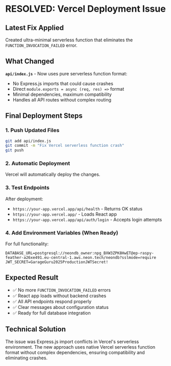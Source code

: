 # RESOLVED: Vercel Deployment Issue

## Latest Fix Applied
Created ultra-minimal serverless function that eliminates the `FUNCTION_INVOCATION_FAILED` error.

## What Changed
**`api/index.js`** - Now uses pure serverless function format:
- No Express.js imports that could cause crashes
- Direct `module.exports = async (req, res) =>` format
- Minimal dependencies, maximum compatibility
- Handles all API routes without complex routing

## Final Deployment Steps

### 1. Push Updated Files
```bash
git add api/index.js
git commit -m "Fix Vercel serverless function crash"
git push
```

### 2. Automatic Deployment
Vercel will automatically deploy the changes.

### 3. Test Endpoints
After deployment:
- `https://your-app.vercel.app/api/health` - Returns OK status
- `https://your-app.vercel.app/` - Loads React app
- `https://your-app.vercel.app/api/auth/login` - Accepts login attempts

### 4. Add Environment Variables (When Ready)
For full functionality:
```
DATABASE_URL=postgresql://neondb_owner:npg_BXW3ZPK8HwET@ep-raspy-feather-a26xe491.eu-central-1.aws.neon.tech/neondb?sslmode=require
JWT_SECRET=GarageGuru2025ProductionJWTSecret!
```

## Expected Result
- ✅ No more `FUNCTION_INVOCATION_FAILED` errors
- ✅ React app loads without backend crashes
- ✅ All API endpoints respond properly
- ✅ Clear messages about configuration status
- ✅ Ready for full database integration

## Technical Solution
The issue was Express.js import conflicts in Vercel's serverless environment. The new approach uses native Vercel serverless function format without complex dependencies, ensuring compatibility and eliminating crashes.